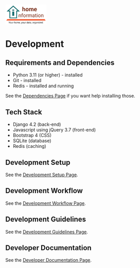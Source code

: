 <img src="../src/hi/static/img/hi-logo-w-tagline-197x96.png" alt="Home Information Logo" width="128">

# Development

## Requirements and Dependencies

- Python 3.11 (or higher) - installed
- Git - installed
- Redis - installed and running

See the [Dependencies Page](dev/Dependencies.md) if you want help installing those.

## Tech Stack

- Django 4.2 (back-end)
- Javascript using jQuery 3.7 (front-end)
- Bootstrap 4 (CSS)
- SQLite (database)
- Redis (caching)

## Development Setup

See the [Development Setup Page](dev/Setup.md).

## Development Workflow

See the [Development Workflow Page](dev/Workflow.md).

## Development Guidelines

See the [Development Guidelines Page](dev/Guidelines.md).

## Developer Documentation

See the [Developer Documentation Page](dev/README.md).
